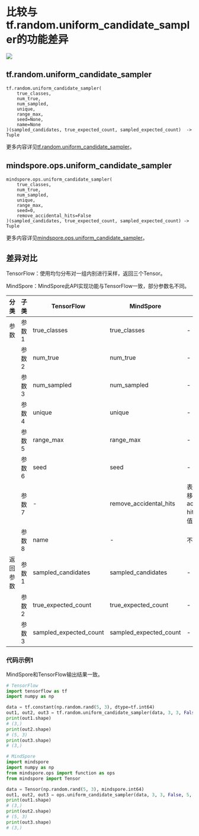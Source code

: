 # 比较与tf.random.uniform_candidate_sampler的功能差异

<a href="https://gitee.com/mindspore/docs/blob/r2.0/docs/mindspore/source_zh_cn/note/api_mapping/tensorflow_diff/uniform_candidate_sampler.md" target="_blank"><img src="https://mindspore-website.obs.cn-north-4.myhuaweicloud.com/website-images/r2.0/resource/_static/logo_source.png"></a>

## tf.random.uniform_candidate_sampler

```text
tf.random.uniform_candidate_sampler(
    true_classes,
    num_true,
    num_sampled,
    unique,
    range_max,
    seed=None,
    name=None
)(sampled_candidates, true_expected_count, sampled_expected_count)  -> Tuple
```

更多内容详见[tf.random.uniform_candidate_sampler](https://tensorflow.google.cn/versions/r2.6/api_docs/python/tf/random/uniform_candidate_sampler)。

## mindspore.ops.uniform_candidate_sampler

```text
mindspore.ops.uniform_candidate_sampler(
    true_classes,
    num_true,
    num_sampled,
    unique,
    range_max,
    seed=0,
    remove_accidental_hits=False
)(sampled_candidates, true_expected_count, sampled_expected_count) -> Tuple
```

更多内容详见[mindspore.ops.uniform_candidate_sampler](https://www.mindspore.cn/docs/zh-CN/r2.0/api_python/ops/mindspore.ops.uniform_candidate_sampler.html)。

## 差异对比

TensorFlow：使用均匀分布对一组内别进行采样，返回三个Tensor。

MindSpore：MindSpore此API实现功能与TensorFlow一致，部分参数名不同。

| 分类 | 子类 |TensorFlow | MindSpore | 差异 |
| --- | --- | --- | --- |---|
|参数 | 参数1 | true_classes | true_classes         | -   |
|  | 参数2 | num_true       | num_true          | - |
|  | 参数3 | num_sampled       | num_sampled         | - |
|  | 参数4 | unique       | unique          | - |
|  | 参数5 | range_max       | range_max         | - |
|  | 参数6 | seed       | seed          | - |
| | 参数7 | - | remove_accidental_hits      | 表示是否移除accidental hit。默认值：False|
| | 参数8 | name | -           | 不涉及 |
|返回参数| 参数1 | sampled_candidates |   sampled_candidates        |- |
| | 参数2 | true_expected_count |     true_expected_count    | - |
| | 参数3| sampled_expected_count |     sampled_expected_count     | - |

### 代码示例1

MindSpore和TensorFlow输出结果一致。

```python
# TensorFlow
import tensorflow as tf
import numpy as np

data = tf.constant(np.random.rand(5, 3), dtype=tf.int64)
out1, out2, out3 = tf.random.uniform_candidate_sampler(data, 3, 3, False, 5, 0)
print(out1.shape)
# (3,)
print(out2.shape)
# (5, 3)
print(out3.shape)
# (3,)

# MindSpore
import mindspore
import numpy as np
from mindspore.ops import function as ops
from mindspore import Tensor

data = Tensor(np.random.rand(5, 3), mindspore.int64)
out1, out2, out3 = ops.uniform_candidate_sampler(data, 3, 3, False, 5, 0)
print(out1.shape)
# (3,)
print(out2.shape)
# (5, 3)
print(out3.shape)
# (3,)

```

